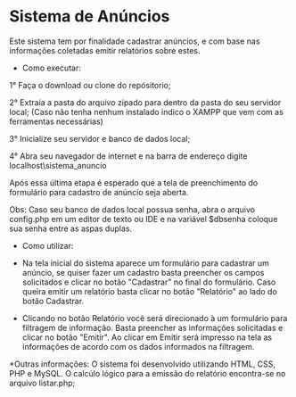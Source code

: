 # Sistema de Anúncios
Este sistema tem por finalidade cadastrar anúncios, e com base nas informações coletadas emitir relatórios sobre estes.

- Como executar:

1° Faça o download ou clone do repósitorio;

2° Extraia a pasta do arquivo zipado para dentro da pasta do seu servidor local; (Caso não tenha nenhum instalado indico o XAMPP que vem com as ferramentas necessárias)

3° Inicialize seu servidor e banco de dados local; 

4° Abra seu navegador de internet e na barra de endereço digite localhost\sistema_anuncio

Após essa última etapa é esperado que a tela de preenchimento do formulário para cadastro de anúncio seja aberta. 

Obs: Caso seu banco de dados local possua senha, abra o arquivo config.php em um editor de texto ou IDE e na variável $dbsenha coloque sua senha entre as aspas duplas.

* Como utilizar:
- Na tela inicial do sistema aparece um formulário para cadastrar um anúncio, se quiser fazer um cadastro basta preencher os campos solicitados e clicar no botão "Cadastrar" no final do formulário. Caso queira emitir um relatório basta clicar no botão "Relatório" ao lado do botão Cadastrar.
 
- Clicando no botão Relatório você será direcionado à um formulário para filtragem de informação. Basta preencher as informações solicitadas e clicar no botão "Emitir". Ao clicar em Emitir será impresso na tela as informações de acordo com os dados informados na filtragem.


*Outras informações:
O sistema foi desenvolvido utilizando HTML, CSS, PHP e MySQL. O calcúlo lógico para a emissão do relatório encontra-se no arquivo listar.php;
